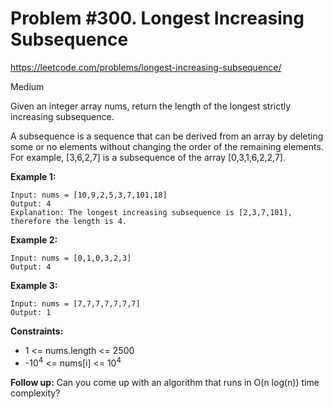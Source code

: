 # Problem #300. Longest Increasing Subsequence
<https://leetcode.com/problems/longest-increasing-subsequence/>

Medium

Given an integer array nums, return the length of the longest strictly increasing subsequence.

A subsequence is a sequence that can be derived from an array by deleting some or no elements without changing the order of the remaining elements. For example, [3,6,2,7] is a subsequence of the array [0,3,1,6,2,2,7].

**Example 1:**

    Input: nums = [10,9,2,5,3,7,101,18]
    Output: 4
    Explanation: The longest increasing subsequence is [2,3,7,101], therefore the length is 4.

**Example 2:**

    Input: nums = [0,1,0,3,2,3]
    Output: 4

**Example 3:**

    Input: nums = [7,7,7,7,7,7,7]
    Output: 1

**Constraints:**

* 1 <= nums.length <= 2500
* -10<sup>4</sup> <= nums[i] <= 10<sup>4</sup>

**Follow up:** Can you come up with an algorithm that runs in O(n log(n)) time complexity?
